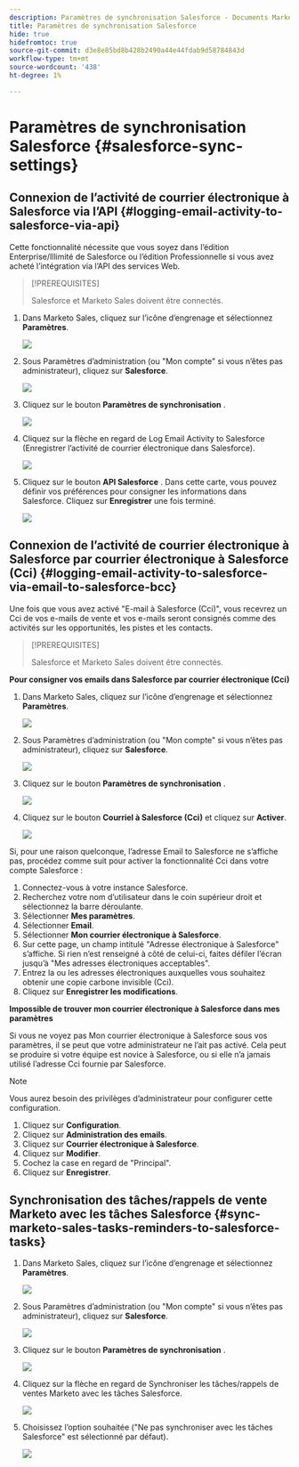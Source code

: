 ```yaml
---
description: Paramètres de synchronisation Salesforce - Documents Marketo - Documentation du produit
title: Paramètres de synchronisation Salesforce
hide: true
hidefromtoc: true
source-git-commit: d3e8e85bd8b428b2490a44e44fdab9d58784843d
workflow-type: tm+mt
source-wordcount: '438'
ht-degree: 1%

---
```


# Paramètres de synchronisation Salesforce {#salesforce-sync-settings}

## Connexion de l’activité de courrier électronique à Salesforce via l’API {#logging-email-activity-to-salesforce-via-api}

Cette fonctionnalité nécessite que vous soyez dans l’édition Enterprise/Illimité de Salesforce ou l’édition Professionnelle si vous avez acheté l’intégration via l’API des services Web.

>[!PREREQUISITES]
>
>Salesforce et Marketo Sales doivent être connectés.

1. Dans Marketo Sales, cliquez sur l’icône d’engrenage et sélectionnez **Paramètres**.

   ![](assets/salesforce-sync-settings-1.png)

1. Sous Paramètres d’administration (ou &quot;Mon compte&quot; si vous n’êtes pas administrateur), cliquez sur **Salesforce**.

   ![](assets/salesforce-sync-settings-2.png)

1. Cliquez sur le bouton **Paramètres de synchronisation** .

   ![](assets/salesforce-sync-settings-3.png)

1. Cliquez sur la flèche en regard de Log Email Activity to Salesforce (Enregistrer l’activité de courrier électronique dans Salesforce).

   ![](assets/salesforce-sync-settings-4.png)

1. Cliquez sur le bouton **API Salesforce** . Dans cette carte, vous pouvez définir vos préférences pour consigner les informations dans Salesforce. Cliquez sur **Enregistrer** une fois terminé.

   ![](assets/salesforce-sync-settings-5.png)

## Connexion de l’activité de courrier électronique à Salesforce par courrier électronique à Salesforce (Cci) {#logging-email-activity-to-salesforce-via-email-to-salesforce-bcc}

Une fois que vous avez activé &quot;E-mail à Salesforce (Cci)&quot;, vous recevrez un Cci de vos e-mails de vente et vos e-mails seront consignés comme des activités sur les opportunités, les pistes et les contacts.

>[!PREREQUISITES]
>
>Salesforce et Marketo Sales doivent être connectés.

**Pour consigner vos emails dans Salesforce par courrier électronique (Cci)**

1. Dans Marketo Sales, cliquez sur l’icône d’engrenage et sélectionnez **Paramètres**.

   ![](assets/salesforce-sync-settings-6.png)

1. Sous Paramètres d’administration (ou &quot;Mon compte&quot; si vous n’êtes pas administrateur), cliquez sur **Salesforce**.

   ![](assets/salesforce-sync-settings-7.png)

1. Cliquez sur le bouton **Paramètres de synchronisation** .

   ![](assets/salesforce-sync-settings-8.png)

1. Cliquez sur le bouton **Courriel à Salesforce (Cci)** et cliquez sur **Activer**.

   ![](assets/salesforce-sync-settings-9.png)

Si, pour une raison quelconque, l’adresse Email to Salesforce ne s’affiche pas, procédez comme suit pour activer la fonctionnalité Cci dans votre compte Salesforce :

1. Connectez-vous à votre instance Salesforce.
1. Recherchez votre nom d’utilisateur dans le coin supérieur droit et sélectionnez la barre déroulante.
1. Sélectionner **Mes paramètres**.
1. Sélectionner **Email**.
1. Sélectionner **Mon courrier électronique à Salesforce**.
1. Sur cette page, un champ intitulé &quot;Adresse électronique à Salesforce&quot; s’affiche. Si rien n’est renseigné à côté de celui-ci, faites défiler l’écran jusqu’à &quot;Mes adresses électroniques acceptables&quot;.
1. Entrez la ou les adresses électroniques auxquelles vous souhaitez obtenir une copie carbone invisible (Cci).
1. Cliquez sur **Enregistrer les modifications**.

**Impossible de trouver mon courrier électronique à Salesforce dans mes paramètres**

Si vous ne voyez pas Mon courrier électronique à Salesforce sous vos paramètres, il se peut que votre administrateur ne l’ait pas activé. Cela peut se produire si votre équipe est novice à Salesforce, ou si elle n’a jamais utilisé l’adresse Cci fournie par Salesforce.

>[!NOTE]
>
>Vous aurez besoin des privilèges d’administrateur pour configurer cette configuration.

1. Cliquez sur **Configuration**.
1. Cliquez sur **Administration des emails**.
1. Cliquez sur **Courrier électronique à Salesforce**.
1. Cliquez sur **Modifier**.
1. Cochez la case en regard de &quot;Principal&quot;.
1. Cliquez sur **Enregistrer**.

## Synchronisation des tâches/rappels de vente Marketo avec les tâches Salesforce {#sync-marketo-sales-tasks-reminders-to-salesforce-tasks}

1. Dans Marketo Sales, cliquez sur l’icône d’engrenage et sélectionnez **Paramètres**.

   ![](assets/salesforce-sync-settings-10.png)

1. Sous Paramètres d’administration (ou &quot;Mon compte&quot; si vous n’êtes pas administrateur), cliquez sur **Salesforce**.

   ![](assets/salesforce-sync-settings-11.png)

1. Cliquez sur le bouton **Paramètres de synchronisation** .

   ![](assets/salesforce-sync-settings-12.png)

1. Cliquez sur la flèche en regard de Synchroniser les tâches/rappels de ventes Marketo avec les tâches Salesforce.

   ![](assets/salesforce-sync-settings-13.png)

1. Choisissez l’option souhaitée (&quot;Ne pas synchroniser avec les tâches Salesforce&quot; est sélectionné par défaut).

   ![](assets/salesforce-sync-settings-14.png)
